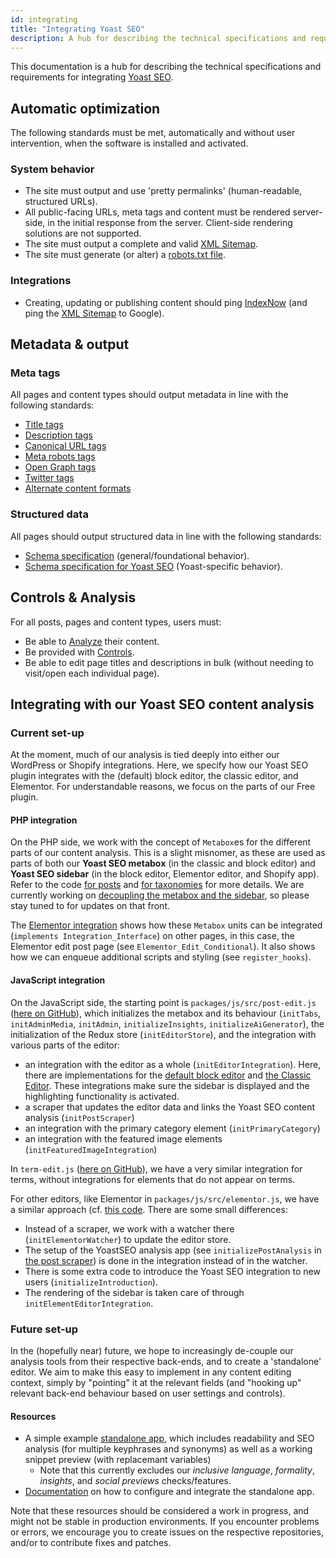 ```yaml
---
id: integrating
title: "Integrating Yoast SEO"
description: A hub for describing the technical specifications and requirements for integrating Yoast SEO.
---
```

This documentation is a hub for describing the technical specifications and requirements for integrating [Yoast SEO](https://yoast.com/wordpress/plugins/seo/).

## Automatic optimization
The following standards must be met, automatically and without user intervention, when the software is installed and activated.
### System behavior
* The site must output and use 'pretty permalinks' (human-readable, structured URLs).
* All public-facing URLs, meta tags and content must be rendered server-side, in the initial response from the server. Client-side rendering solutions are not supported.
* The site must output a complete and valid [XML Sitemap](features/xml-sitemaps/functional-specification.md).
* The site must generate (or alter) a [robots.txt file](features/robots-txt/functional-specification.md).

### Integrations
* Creating, updating or publishing content should ping [IndexNow](features/integrations/indexnow.md) (and ping the [XML Sitemap](features/xml-sitemaps/functional-specification.md) to Google).
## Metadata & output
### Meta tags
All pages and content types should output metadata in line with the following standards:

* [Title tags](features/seo-tags/titles/functional-specification.md)
* [Description tags](features/seo-tags/descriptions/functional-specification.md)
* [Canonical URL tags](features/seo-tags/canonical-urls/functional-specification.md)
* [Meta robots tags](features/seo-tags/meta-robots/functional-specification.md)
* [Open Graph tags](features/opengraph/functional-specification.md)
* [Twitter tags](features/twitter/functional-specification.md)
* [Alternate content formats](/features/alternate-formats/)

### Structured data
All pages should output structured data in line with the following standards:

* [Schema specification](features/schema/functional-specification.md) (general/foundational behavior).
* [Schema specification for Yoast SEO](features/schema/plugins/yoast-seo.md) (Yoast-specific behavior).

## Controls & Analysis
For all posts, pages and content types, users must:

* Be able to [Analyze](features/analysis/overview.md) their content.
* Be provided with [Controls](features/controls/overview.md).
* Be able to edit page titles and descriptions in bulk (without needing to visit/open each individual page).

## Integrating with our Yoast SEO content analysis

### Current set-up

At the moment, much of our analysis is tied deeply into either our WordPress or Shopify integrations.
Here, we specify how our Yoast SEO plugin integrates with the (default) block editor, the classic editor, and Elementor. 
For understandable reasons, we focus on the parts of our Free plugin.

#### PHP integration

On the PHP side, we work with the concept of `Metabox`es for the different parts of our content analysis. This is a slight misnomer, as these are used as parts of both our **Yoast SEO metabox** (in the classic and block editor) and **Yoast SEO sidebar** (in the block editor, Elementor editor, and Shopify app). Refer to the code [for posts](https://github.com/Yoast/wordpress-seo/tree/trunk/admin/metabox/class-metabox.php) and [for taxonomies](https://github.com/Yoast/wordpress-seo/tree/trunk/admin/taxonomy/class-taxonomy-metabox.php) for more details. We are currently working on [decoupling the metabox and the sidebar](https://github.com/Yoast/wordpress-seo/issues/20866), so please stay tuned to for updates on that front. 

The [Elementor integration](https://github.com/Yoast/wordpress-seo/tree/trunk/src/integrations/third-party/elementor.php) shows how these `Metabox` units can be integrated (`implements Integration_Interface`) on other pages, in this case, the Elementor edit post page (see `Elementor_Edit_Conditional`). It also shows how we can enqueue additional scripts and styling (see `register_hooks`).

#### JavaScript integration

On the JavaScript side, the starting point is `packages/js/src/post-edit.js` ([here on GitHub](https://github.com/Yoast/wordpress-seo/tree/trunk/packages/js/src/post-edit.js)), which initializes the metabox and its behaviour (`initTabs`, `initAdminMedia`, `initAdmin`, `initializeInsights`, `initializeAiGenerator`), the initialization of the Redux store (`initEditorStore`), and the integration with various parts of the editor:
* an integration with the editor as a whole (`initEditorIntegration`). Here, there are implementations for the [default block editor](https://github.com/Yoast/wordpress-seo/tree/trunk/packages/js/src/initializers/block-editor-integration.js) and [the Classic Editor](https://github.com/Yoast/wordpress-seo/tree/trunk/packages/js/src/initializers/classic-editor-integration.js). These integrations make sure the sidebar is displayed and the highlighting functionality is activated. 
* a scraper that updates the editor data and links the Yoast SEO content analysis (`initPostScraper`)
* an integration with the primary category element (`initPrimaryCategory`)
* an integration with the featured image elements (`initFeaturedImageIntegration`)

In `term-edit.js` ([here on GitHub](https://github.com/Yoast/wordpress-seo/tree/trunk/packages/js/src/term-edit.js)), we have a very similar integration for terms, without integrations for elements that do not appear on terms. 

For other editors, like Elementor in `packages/js/src/elementor.js`, we have a similar approach (cf. [this code](https://github.com/Yoast/wordpress-seo/tree/trunk/packages/js/src/elementor.js). There are some small differences: 
- Instead of a scraper, we work with a watcher there (`initElementorWatcher`) to update the editor store.
- The setup of the YoastSEO analysis app (see `initializePostAnalysis` in [the post scraper](https://github.com/Yoast/wordpress-seo/tree/trunk/packages/js/src/initializers/post-scraper.js)) is done in the integration instead of in the watcher.
- There is some extra code to introduce the Yoast SEO integration to new users (`initializeIntroduction`).
- The rendering of the sidebar is taken care of through `initElementEditorIntegration`.

### Future set-up

In the (hopefully near) future, we hope to increasingly de-couple our analysis tools from their respective back-ends, and to create a 'standalone' editor. 
We aim to make this easy to implement in any content editing context, simply by "pointing" it at the relevant fields (and "hooking up" relevant back-end behaviour based on user settings and controls).

#### Resources

* A simple example [standalone app](https://github.com/Yoast/wordpress-seo/tree/feature/agnostic-analysis/apps/seo-integration), which includes readability and SEO analysis (for multiple keyphrases and synonyms) as well as a working snippet preview (with replacemant variables)
  * Note that this currently excludes our *inclusive language*, *formality*, *insights*, and *social previews* checks/features.
* [Documentation](https://github.com/Yoast/wordpress-seo/tree/feature/agnostic-analysis/packages/seo-integration) on how to configure and integrate the standalone app.

Note that these resources should be considered a work in progress, and might not be stable in production environments.
If you encounter problems or errors, we encourage you to create issues on the respective repositories, and/or to contribute fixes and patches.
